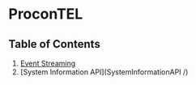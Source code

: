 # ProconTEL

## Table of Contents

1. [Event Streaming](Event&#32;streaming/)
2. [System Information API](SystemInformationAPI /)